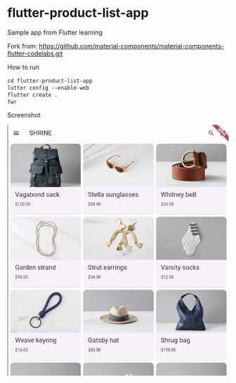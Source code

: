 # flutter-product-list-app

Sample app from Flutter learning

Fork from: https://github.com/material-components/material-components-flutter-codelabs.git

How to run
```
cd flutter-product-list-app
lutter config --enable-web
flutter create .
fwr
```

Screenshot

![Sample production list](./assets/screenshot.png?raw=true "Screenshot")
